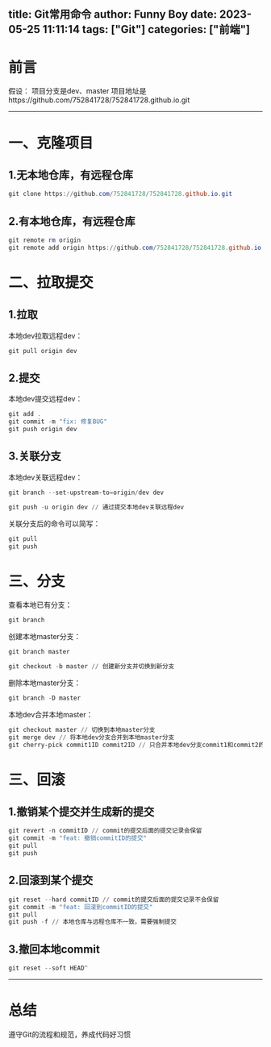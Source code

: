 title: Git常用命令
author: Funny Boy
date: 2023-05-25 11:11:14
tags: ["Git"]
categories: ["前端"]
---
# 前言
假设：
项目分支是dev、master
项目地址是https://github.com/752841728/752841728.github.io.git

---
# 一、克隆项目
## 1.无本地仓库，有远程仓库

```powershell
git clone https://github.com/752841728/752841728.github.io.git
```
## 2.有本地仓库，有远程仓库

```powershell
git remote rm origin
git remote add origin https://github.com/752841728/752841728.github.io.git
```
# 二、拉取提交
## 1.拉取
本地dev拉取远程dev：

```powershell
git pull origin dev
```
## 2.提交
本地dev提交远程dev：

```powershell
git add .
git commit -m "fix: 修复BUG"
git push origin dev
```
## 3.关联分支
本地dev关联远程dev：

```powershell
git branch --set-upstream-to=origin/dev dev
```
```powershell
git push -u origin dev // 通过提交本地dev关联远程dev
```

关联分支后的命令可以简写：

```powershell
git pull
git push
```
# 三、分支

查看本地已有分支：

```powershell
git branch
```
创建本地master分支：
```powershell
git branch master
```
```powershell
git checkout -b master // 创建新分支并切换到新分支
```
删除本地master分支：

```powershell
git branch -D master
```
本地dev合并本地master：

```powershell
git checkout master // 切换到本地master分支
git merge dev // 将本地dev分支合并到本地master分支
git cherry-pick commit1ID commit2ID // 只合并本地dev分支commit1和commit2的提交到本地master分支
```
# 三、回滚

## 1.撤销某个提交并生成新的提交

```powershell
git revert -n commitID // commit的提交后面的提交记录会保留
git commit -m "feat: 撤销commitID的提交"
git pull
git push
```
## 2.回滚到某个提交

```powershell
git reset --hard commitID // commit的提交后面的提交记录不会保留
git commit -m "feat: 回滚到commitID的提交"
git pull
git push -f // 本地仓库与远程仓库不一致，需要强制提交
```
## 3.撤回本地commit

```powershell
git reset --soft HEAD^
```

---

# 总结
遵守Git的流程和规范，养成代码好习惯